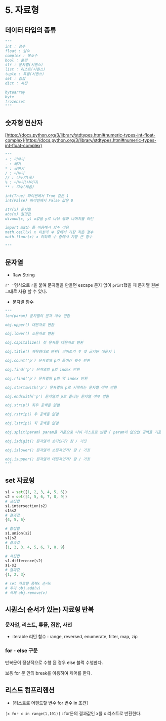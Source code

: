 # 5. 자료형

## 데이터 타입의 종류

```python
"""
int : 정수
float : 실수
complex : 복소수
bool : 불린
str : 문자열(시퀀스)
list : 리스트(시퀀스)
tuple : 튜플(시퀀스)
set : 집합
dict : 사전

bytearray
byte
frozenset
"""
```

## 숫자형 연산자

[https://docs.python.org/3/library/stdtypes.html#numeric-types-int-float-complex](https://docs.python.org/3/library/stdtypes.html#numeric-types-int-float-complex)

```python
"""
+ : 더하기
- : 빼기
* : 곱하기
/ : 나누기
// : 나누기(몫)
% : 나누기(나머지)
** : 지수(제곱)

int(True) 파이썬에서 True 값은 1
int(False) 파이썬에서 False 값은 0

str(x) 문자열
abs(x) 절댓값
divmod(x, y) x값을 y로 나눠 몫과 나머지를 리턴

import math 를 이용해서 함수 이용
math.ceil(x) x 이상의 수 중에서 가장 작은 정수
math.floor(x) x 이하의 수 중에서 가장 큰 정수

"""
```

## 문자열

- Raw String

`r' '`형식으로 `r`을 붙여 문자열을 만들면 escape 문자 없이 `print`했을 때 문자열 원본 그대로 사용 할 수 있다.

- 문자열 함수

```python
"""
len(param) 문자열의 문자 개수 반환

obj.upper() 대문자로 변환

obj.lower() 소문자로 변환

obj.capitalize() 첫 문자를 대문자로 변환

obj.title() 제목형태로 변환( 띄어쓰기 후 첫 글자만 대문자 )

obj.count('p') 문자열에 p가 들어간 횟수 반환

obj.find('p') 문자열의 p의 index 반환

obj.rfind('p') 문자열의 p의 역 index 반환

obj.startswith('p') 문자열의 p로 시작하는 문자열 여부 반환

obj.endswith('p') 문자열의 p로 끝나는 문자열 여부 반환

obj.strip() 좌우 공백을 없앰

obj.rstrip() 우 공백을 없앰

obj.lstrip() 좌 공백을 없앰

obj.split(param) param을 기준으로 나눠 리스트로 반환 ( param이 없으면 공백을 기준 )

obj.isdigit() 문자열이 숫자인가? 참 / 거짓

obj.islower() 문자열이 소문자인가? 참 / 거짓

obj.isupper() 문자열이 대문자인가? 참 / 거짓
"""
```

## set 자료형

```python
s1 = set([1, 2, 3, 4, 5, 6])
s2 = set([4, 5, 6, 7, 8, 9])
# 교집합
s1.intersection(s2)
s1&s2
# 결과값
{4, 5, 6}

# 합집합
s1.union(s2)
s1|s2
# 결과값
{1, 2, 3, 4, 5, 6, 7, 8, 9}

# 차집합
s1.difference(s2)
s1-s2
# 결과값
{1, 2, 3}

# set 자료형 중복x 순서x
# 추가 obj.add(v)
# 삭제 obj.remove(v)
```

## 시퀀스( 순서가 있는) 자료형 반복

### 문자열, 리스트, 튜플, 집합, 사전

- iterable 리턴 함수 : range, reversed, enumerate, filter, map, zip

### for - else 구문

반복문이 정상적으로 수행 된 경우 else 블럭 수행한다.

보통 for 문 안의 break를 이용하여 제어를 한다.

## 리스트 컴프리헨션

- [리스트로 어펜드할 변수 for 변수 in 조건]

`[x for x in range(1,101)]` : for문의 결과값인 x를 x 리스트로 반환한다.